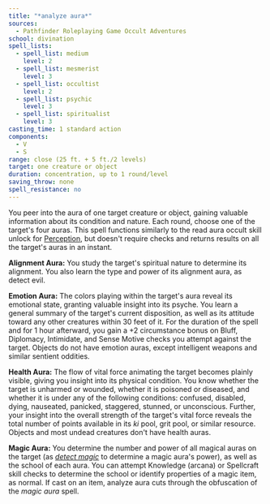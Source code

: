 ```yaml
---
title: "*analyze aura*"
sources:
  - Pathfinder Roleplaying Game Occult Adventures
school: divination
spell_lists:
  - spell_list: medium
    level: 2
  - spell_list: mesmerist
    level: 3
  - spell_list: occultist
    level: 2
  - spell_list: psychic
    level: 3
  - spell_list: spiritualist
    level: 3
casting_time: 1 standard action
components:
  - V
  - S
range: close (25 ft. + 5 ft./2 levels)
target: one creature or object
duration: concentration, up to 1 round/level
saving_throw: none
spell_resistance: no
---
```


You peer into the aura of one target creature or object, gaining valuable information about its condition and nature. Each round, choose one of the target's four auras. This spell functions similarly to the read aura occult skill unlock for [Perception](/skills/perception), but doesn't require checks and returns results on all the target's auras in an instant.

**Alignment Aura:** You study the target's spiritual nature to determine its alignment. You also learn the type and power of its alignment aura, as detect evil.

**Emotion Aura:** The colors playing within the target's aura reveal its emotional state, granting valuable insight into its psyche. You learn a general summary of the target's current disposition, as well as its attitude toward any other creatures within 30 feet of it. For the duration of the spell and for 1 hour afterward, you gain a +2 circumstance bonus on Bluff, Diplomacy, Intimidate, and Sense Motive checks you attempt against the target. Objects do not have emotion auras, except intelligent weapons and similar sentient oddities.

**Health Aura:** The flow of vital force animating the target becomes plainly visible, giving you insight into its physical condition. You know whether the target is unharmed or wounded, whether it is poisoned or diseased, and whether it is under any of the following conditions: confused, disabled, dying, nauseated, panicked, staggered, stunned, or unconscious. Further, your insight into the overall strength of the target's vital force reveals the total number of points available in its *ki* pool, grit pool, or similar resource. Objects and most undead creatures don't have health auras.

**Magic Aura:** You determine the number and power of all magical auras on the target (as [*detect magic*](/spells/detect-magic/) to determine a magic aura's power), as well as the school of each aura. You can attempt Knowledge (arcana) or Spellcraft skill checks to determine the school or identify properties of a magic item, as normal. If cast on an item, analyze aura cuts through the obfuscation of the *magic aura* spell.
